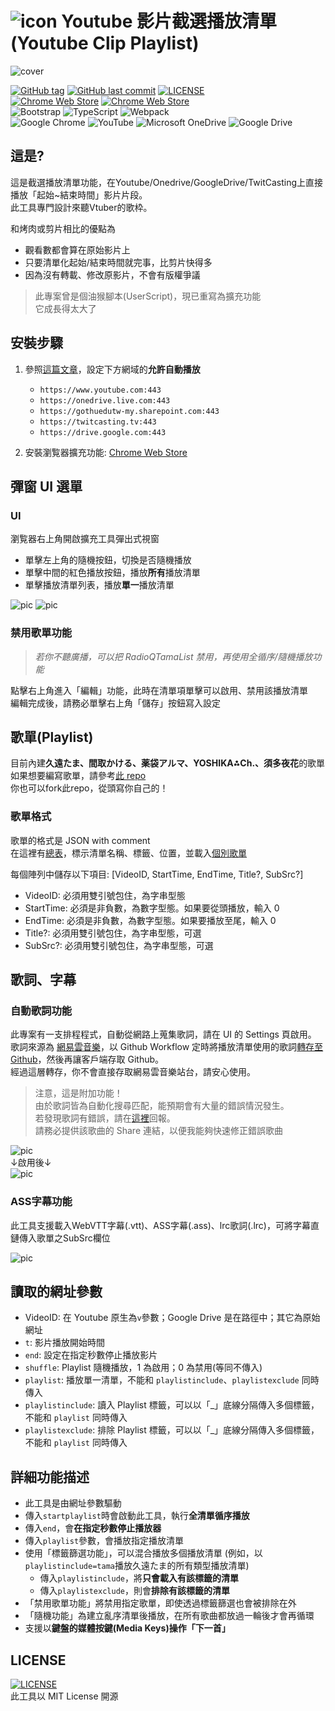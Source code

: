 ﻿# ![icon](pic/icon/icon48.png) Youtube 影片截選播放清單 (Youtube Clip Playlist)

![cover](pic/ChromeWebStore/cover.png)

[![GitHub tag](https://img.shields.io/github/tag/YoutubeClipPlaylist/YoutubeClipPlaylist?style=for-the-badge)](https://github.com/YoutubeClipPlaylist/YoutubeClipPlaylist/releases) [![GitHub last commit](https://img.shields.io/github/last-commit/YoutubeClipPlaylist/YoutubeClipPlaylist?style=for-the-badge)](https://github.com/YoutubeClipPlaylist/YoutubeClipPlaylists) [![LICENSE](https://img.shields.io/github/license/YoutubeClipPlaylist/YoutubeClipPlaylist?style=for-the-badge)](https://github.com/YoutubeClipPlaylist/YoutubeClipPlaylist/blob/master/LICENSE) \
[![Chrome Web Store](https://img.shields.io/chrome-web-store/v/kdlhjpdoaabhpolkaghkjklfcdfjapkh?style=for-the-badge)](https://chrome.google.com/webstore/detail/kdlhjpdoaabhpolkaghkjklfcdfjapkh) [![Chrome Web Store](https://img.shields.io/chrome-web-store/users/kdlhjpdoaabhpolkaghkjklfcdfjapkh?style=for-the-badge)](https://chrome.google.com/webstore/detail/kdlhjpdoaabhpolkaghkjklfcdfjapkh) \
![Bootstrap](https://img.shields.io/static/v1?style=for-the-badge&message=Bootstrap&color=7952B3&logo=Bootstrap&logoColor=FFFFFF&label=) ![TypeScript](https://img.shields.io/static/v1?style=for-the-badge&message=TypeScript&color=3178C6&logo=TypeScript&logoColor=FFFFFF&label=) ![Webpack](https://img.shields.io/static/v1?style=for-the-badge&message=Webpack&color=222222&logo=Webpack&logoColor=8DD6F9&label=) \
![Google Chrome](https://img.shields.io/static/v1?style=for-the-badge&message=Google+Chrome&color=4285F4&logo=Google+Chrome&logoColor=FFFFFF&label=) ![YouTube](https://img.shields.io/static/v1?style=for-the-badge&message=YouTube&color=FF0000&logo=YouTube&logoColor=FFFFFF&label=) ![Microsoft OneDrive](https://img.shields.io/static/v1?style=for-the-badge&message=Microsoft+OneDrive&color=0078D4&logo=Microsoft+OneDrive&logoColor=FFFFFF&label=) ![Google Drive](https://img.shields.io/static/v1?style=for-the-badge&message=Google+Drive&color=4285F4&logo=Google+Drive&logoColor=FFFFFF&label=)

## 這是?

這是截選播放清單功能，在Youtube/Onedrive/GoogleDrive/TwitCasting上直接播放「起始~結束時間」影片片段。\
此工具專門設計來聽Vtuber的歌枠。

和烤肉或剪片相比的優點為

- 觀看數都會算在原始影片上
- 只要清單化起始/結束時間就完事，比剪片快得多
- 因為沒有轉載、修改原影片，不會有版權爭議

> 此專案曾是個油猴腳本(UserScript)，現已重寫為擴充功能\
> 它成長得太大了

## 安裝步驟

1. 參照[這篇文章](https://blog.maki0419.com/2022/01/media-autoplay-on-browser.html)，設定下方網域的**允許自動播放**

    - `https://www.youtube.com:443`
    - `https://onedrive.live.com:443`
    - `https://gothuedutw-my.sharepoint.com:443`
    - `https://twitcasting.tv:443`
    - `https://drive.google.com:443`

1. 安裝瀏覧器擴充功能: [Chrome Web Store](https://chrome.google.com/webstore/detail/kdlhjpdoaabhpolkaghkjklfcdfjapkh)

## 彈窗 UI 選單

### UI

瀏覧器右上角開啟擴充工具彈出式視窗

- 單擊左上角的隨機按鈕，切換是否隨機播放
- 單擊中間的紅色播放按鈕，播放**所有**播放清單
- 單擊播放清單列表，播放**單一**播放清單

![pic](pic/ChromeWebStore/UI.png)
![pic](pic/ChromeWebStore/UI2.png)

### 禁用歌單功能

> _若你不聽廣播，可以把 RadioQTamaList 禁用，再使用全循序/隨機播放功能_

點擊右上角進入「編輯」功能，此時在清單項單擊可以啟用、禁用該播放清單 \
編輯完成後，請務必單擊右上角「儲存」按鈕寫入設定

## 歌單(Playlist)

目前內建**久遠たま、間取かける、薬袋アルマ、YOSHIKA⁂Ch.、須多夜花**的歌單\
如果想要編寫歌單，請參考[此 repo](https://github.com/YoutubeClipPlaylist/Playlists) \
你也可以fork此repo，從頭寫你自己的！

### 歌單格式

歌單的格式是 JSON with comment \
在這裡有[總表](https://github.com/YoutubeClipPlaylist/Playlists/blob/master/Playlists.jsonc)，標示清單名稱、標籤、位置，並載入[個別歌單](https://github.com/YoutubeClipPlaylist/Playlists/blob/master/QuonTama/QuonTamaSongList.jsonc)

每個陣列中儲存以下項目: [VideoID, StartTime, EndTime, Title?, SubSrc?]

- VideoID: 必須用雙引號包住，為字串型態
- StartTime: 必須是非負數，為數字型態。如果要從頭播放，輸入 0
- EndTime: 必須是非負數，為數字型態。如果要播放至尾，輸入 0
- Title?: 必須用雙引號包住，為字串型態，可選
- SubSrc?: 必須用雙引號包住，為字串型態，可選

## 歌詞、字幕

### 自動歌詞功能

此專案有一支排程程式，自動從網路上蒐集歌詞，請在 UI 的 Settings 頁啟用。\
歌詞來源為 [網易雲音樂](https://music.163.com/)，以 Github Workflow 定時將播放清單使用的歌詞[轉存至 Github](https://github.com/YoutubeClipPlaylist/Lyrics/tree/lyrics)，然後再讓客戶端存取 Github。\
經過這層轉存，你不會直接存取網易雲音樂站台，請安心使用。

>注意，這是附加功能！\
>由於歌詞皆為自動化搜尋匹配，能預期會有大量的錯誤情況發生。\
>若發現歌詞有錯誤，請在[這裡](https://github.com/YoutubeClipPlaylist/Lyrics/issues/new/choose)回報。\
>請務必提供該歌曲的 Share 連結，以便我能夠快速修正錯誤歌曲

![pic](pic/ChromeWebStore/lyric.png)\
↓啟用後↓\
![pic](pic/ChromeWebStore/play.png)

### ASS字幕功能

此工具支援載入WebVTT字幕(.vtt)、ASS字幕(.ass)、lrc歌詞(.lrc)，可將字幕直鏈傳入歌單之SubSrc欄位

![pic](pic/ChromeWebStore/Sub.png)

## 讀取的網址參數

- VideoID: 在 Youtube 原生為`v`參數；Google Drive 是在路徑中；其它為原始網址
- `t`: 影片播放開始時間
- `end`: 設定在指定秒數停止播放影片
- `shuffle`: Playlist 隨機播放，1 為啟用；0 為禁用(等同不傳入)
- `playlist`: 播放單一清單，不能和 `playlistinclude`、`playlistexclude` 同時傳入
- `playlistinclude`: 讀入 Playlist 標籤，可以以「\_」底線分隔傳入多個標籤，不能和 `playlist` 同時傳入
- `playlistexclude`: 排除 Playlist 標籤，可以以「\_」底線分隔傳入多個標籤，不能和 `playlist` 同時傳入

## 詳細功能描述

- 此工具是由網址參數驅動
- 傳入`startplaylist`時會啟動此工具，執行**全清單循序播放**
- 傳入`end`，會**在指定秒數停止播放器**
- 傳入`playlist`參數，會播放指定播放清單
- 使用「標籤篩選功能」，可以混合播放多個播放清單 (例如，以`playlistinclude=tama`播放久遠たま的所有類型播放清單)
  - 傳入`playlistinclude`，將**只會載入有該標籤的清單**
  - 傳入`playlistexclude`，則會**排除有該標籤的清單**
- 「禁用歌單功能」將禁用指定歌單，即使透過標籤篩選也會被排除在外
- 「隨機功能」為建立亂序清單後播放，在所有歌曲都放過一輪後才會再循環
- 支援以**鍵盤的媒體按鍵(Media Keys)操作「下一首」**
<!-- - **遮蔽「影片已暫停，要繼續觀賞嗎？」功能** -->

## LICENSE

[![LICENSE](https://img.shields.io/github/license/YoutubeClipPlaylist/YoutubeClipPlaylist?style=for-the-badge)](https://github.com/YoutubeClipPlaylist/YoutubeClipPlaylist/blob/master/LICENSE) \
此工具以 MIT License 開源
